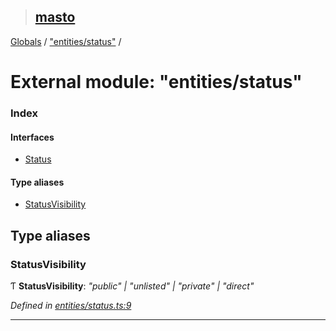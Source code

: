 > ## [masto](../README.md)

[Globals](../globals.md) / ["entities/status"](_entities_status_.md) /

# External module: "entities/status"

### Index

#### Interfaces

* [Status](../interfaces/_entities_status_.status.md)

#### Type aliases

* [StatusVisibility](_entities_status_.md#statusvisibility)

## Type aliases

###  StatusVisibility

Ƭ **StatusVisibility**: *"public" | "unlisted" | "private" | "direct"*

*Defined in [entities/status.ts:9](https://github.com/neet/masto.js/blob/80b1796/src/entities/status.ts#L9)*

___
